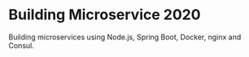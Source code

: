 # Building Microservice 2020

Building microservices using Node.js, Spring Boot, Docker, nginx and Consul. 
